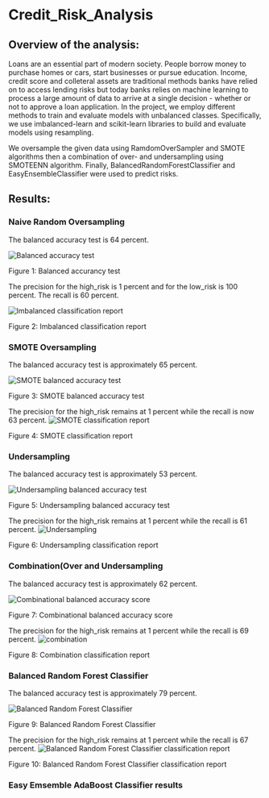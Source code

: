 # Credit_Risk_Analysis

## Overview of the analysis:

Loans are an essential part of modern society. People borrow money to purchase homes or cars, start businesses or pursue education. Income, credit score and colleteral assets are traditional methods banks have relied on to access lending risks but today banks relies on machine learning to process a large amount of data to arrive at a single decision - whether or not to approve a loan application. In the project, we employ different methods to train and evaluate models with unbalanced classes. Specifically, we use imbalanced-learn and scikit-learn libraries to build and evaluate models using resampling.

We oversample the given data using RamdomOverSampler and SMOTE algorithms then a combination of over- and undersampling using SMOTEENN algorithm. Finally, BalancedRandomForestClassifier and EasyEnsembleClassifier were used to predict risks.

## Results:

### Naive Random Oversampling

The balanced accuracy test is 64 percent.

![Balanced accuracy test](https://user-images.githubusercontent.com/91093413/151721515-ad0eb385-a502-4337-a775-f9f03ece030a.png)

Figure 1: Balanced accurancy test


The precision for the high_risk is 1 percent and for the low_risk is 100 percent. The recall is 60 percent.

![Imbalanced classification report](https://user-images.githubusercontent.com/91093413/151721623-21802718-5e54-486c-b2ed-029dbdb0a97c.png)

Figure 2: Imbalanced classification report


### SMOTE Oversampling

The balanced accuracy test is approximately 65 percent.

![SMOTE balanced accuracy test](https://user-images.githubusercontent.com/91093413/151722029-ba20d393-ce29-40f0-9d25-974b4c03ef55.png)

Figure 3: SMOTE balanced accuracy test

The precision for the high_risk remains at 1 percent while the recall is now 63 percent.
![SMOTE classification report](https://user-images.githubusercontent.com/91093413/151721924-06dd7c47-094f-4528-b155-297c8b7aef90.png)

Figure 4: SMOTE classification report

### Undersampling

The balanced accuracy test is approximately 53 percent.

![Undersampling balanced accuracy test](https://user-images.githubusercontent.com/91093413/151722153-7965848c-6bbc-4176-bf4c-0d6f5db4c740.png)

Figure 5: Undersampling balanced accuracy test

The precision for the high_risk remains at 1 percent while the recall is 61 percent.
![Undersampling](https://user-images.githubusercontent.com/91093413/151722209-9cdbf6c8-4e9e-4373-85fe-08b2efbe2c6d.png)

Figure 6: Undersampling classification report


### Combination(Over and Undersampling

The balanced accuracy test is approximately 62 percent.

![Combinational balanced accuracy score](https://user-images.githubusercontent.com/91093413/151722366-58ec595f-e9fb-4f90-a72f-946cf2084c23.png)

Figure 7: Combinational balanced accuracy score

The precision for the high_risk remains at 1 percent while the recall is 69 percent.
![combination](https://user-images.githubusercontent.com/91093413/151722424-a9d3cf37-1b1a-48bd-9e1d-ab7f093bcb6d.png)

Figure 8: Combination classification report


### Balanced Random Forest Classifier

The balanced accuracy test is approximately 79 percent.

![Balanced Random Forest Classifier](https://user-images.githubusercontent.com/91093413/151722772-3b847f51-2513-40c4-8d25-3463b6b5bd17.png)

Figure 9: Balanced Random Forest Classifier

The precision for the high_risk remains at 1 percent while the recall is 67 percent.
![Balanced Random Forest Classifier classification report](https://user-images.githubusercontent.com/91093413/151722840-82ad40f8-29e1-499a-9ba7-cfee6ad87317.png)

Figure 10: Balanced Random Forest Classifier classification report


### Easy Emsemble AdaBoost Classifier results
